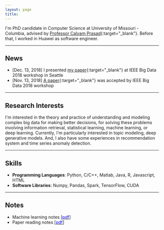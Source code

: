 ```yaml
---
layout: page
title:
---
```


I'm PhD candidate in Computer Science at University of Missouri - Columbia, advised by [Professor Calyam Prasad](http://faculty.missouri.edu/calyamp/){:target="_blank"}. Before that, I worked in Huawei as software engineer. 

---

## News
* [Dec. 13, 2018] I presented [my paper](publication/#paper-dstp){:target="_blank"} at IEEE Big Data 2018 workshop in Seattle
* [Nov. 13, 2018] [A paper](publication/#paper-dstp){:target="_blank"} was accepted by IEEE Big Data 2018 workshop

---

## Research Interests
I'm interested in the theory and practice of understanding and modeling complex big data for making better decisions, for solving these problems involving information retrieval, statistical learning, machine learning, or deep learning. Currently, I'm particularly interested in topic modeling, deep generative models. And, I also have some experiences in recommendation system and time series anomaly detection.

---

## Skills
* **Programming Languages**: Python, C/C++, Matlab, Java, R, Javascript, HTML
* **Software Libraries**: Numpy, Pandas, Spark, TensorFlow, CUDA

---

## Notes
* Machine learning notes [[<span style="color:blue">pdf</span>]](https://github.com/zhangyuanxun/me/raw/gh-pages/docs/notes/Machine_Learning_Notes.pdf)
* Paper reading notes [[<span style="color:blue">pdf</span>]](https://github.com/zhangyuanxun/me/raw/gh-pages/docs/notes/Papers_Reading_Notes.pdf)

<!-- There are currently two themes built on Poole:

* [Hyde](http://hyde.getpoole.com)
* [Lanyon](http://lanyon.getpoole.com)

Learn more and contribute on [GitHub](https://github.com/poole).

## Setup

Some fun facts about the setup of this project include:

* Built for [Jekyll](http://jekyllrb.com)
* Developed on GitHub and hosted for free on [GitHub Pages](https://pages.github.com)
* Coded with [Sublime Text 2](http://sublimetext.com), an amazing code editor
* Designed and developed while listening to music like [Blood Bros Trilogy](https://soundcloud.com/maddecent/sets/blood-bros-series)

Have questions or suggestions? Feel free to [open an issue on GitHub](https://github.com/poole/issues/new) or [ask me on Twitter](https://twitter.com/mdo).

Thanks for reading!
 -->